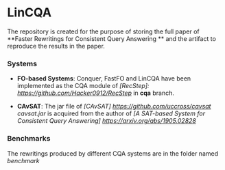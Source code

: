 # LinCQA

The repository is created for the purpose of storing the full paper of **Faster Rewritings for Consistent Query Answering ** and the artifact to reproduce the results in the paper.

### Systems
* **FO-based Systems**:
Conquer, FastFO and LinCQA have been implemented as the CQA module of  *[RecStep]: https://github.com/Hacker0912/RecStep* in **cqa** branch.

* **CAvSAT**:
The jar file of *[CAvSAT] https://github.com/uccross/cavsat* *cavsat.jar* is acquired from the author of *[A SAT-based System for Consistent Query Answering] https://arxiv.org/abs/1905.02828*

### Benchmarks
The rewritings produced by different CQA systems are in the folder named *benchmark*



